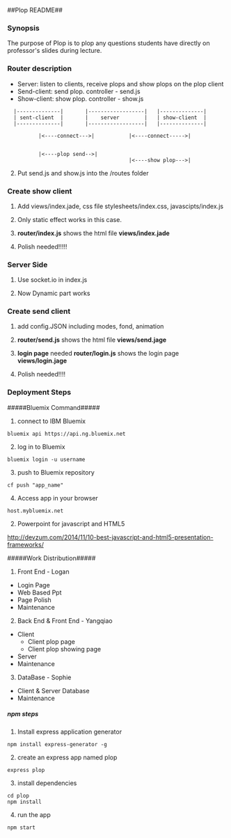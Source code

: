##Plop README##

### Synopsis ###
The purpose of Plop is to plop any questions students have directly on professor's slides during lecture.

### Router description ###

  - Server: listen to clients, receive plops and show plops on the plop client
  - Send-client: send plop.  controller - send.js
  - Show-client: show plop.  controller - show.js

```
  |--------------|       |------------------|   |--------------|
  | sent-client  |       |    server        |   | show-client  |
  |--------------|       |------------------|   |--------------|

          |<----connect--->|           |<----connect----->|


          |<----plop send-->|        
                                       |<----show plop--->|
```

2. Put send.js and show.js into the /routes folder

### Create show client ###

1. Add views/index.jade, css file stylesheets/index.css, javascipts/index.js

2. Only static effect works in this case.

3. **router/index.js** shows the html file **views/index.jade**

4. Polish needed!!!!!

### Server Side ###

1. Use socket.io in index.js

2. Now Dynamic part works

### Create send client ###

1. add config.JSON including modes, fond, animation

2. **router/send.js** shows the html file **views/send.jage**

3. **login page** needed
   **router/login.js** shows the login page **views/login.jage**

4. Polish needed!!!!

### Deployment Steps ###

#####Bluemix Command#####

1. connect to IBM Bluemix

```
bluemix api https://api.ng.bluemix.net
```

2. log in to Bluemix

```
bluemix login -u username
```

3. push to Bluemix repository

```
cf push "app_name"
```

4. Access app in your browser

```
host.mybluemix.net
```

2. Powerpoint for javascript and HTML5

http://devzum.com/2014/11/10-best-javascript-and-html5-presentation-frameworks/

#####Work Distribution#####
1. Front End - Logan
  - Login Page
  - Web Based Ppt
  - Page Polish
  - Maintenance

2. Back End & Front End - Yangqiao
  - Client
    - Client plop page
    - Client plop showing page
  - Server
  - Maintenance

3. DataBase - Sophie
  - Client & Server Database
  - Maintenance


##### npm steps #####

1. Install express application generator

```
npm install express-generator -g
```

2. create an express app named plop

```
express plop
```

3. install dependencies

```
cd plop
npm install
```

4. run the app

```
npm start
```
